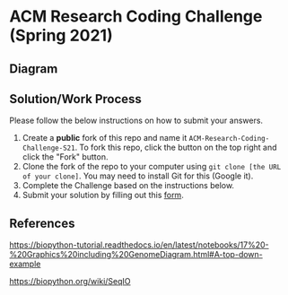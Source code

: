 # ACM Research Coding Challenge (Spring 2021)

## Diagram

## Solution/Work Process

Please follow the below instructions on how to submit your answers.

1. Create a **public** fork of this repo and name it `ACM-Research-Coding-Challenge-S21`. To fork this repo, click the button on the top right and click the "Fork" button.
2. Clone the fork of the repo to your computer using `git clone [the URL of your clone]`. You may need to install Git for this (Google it).
3. Complete the Challenge based on the instructions below.
4. Submit your solution by filling out this [form](https://acmutd.typeform.com/to/uqAJNXUe).

## References

https://biopython-tutorial.readthedocs.io/en/latest/notebooks/17%20-%20Graphics%20including%20GenomeDiagram.html#A-top-down-example

https://biopython.org/wiki/SeqIO
